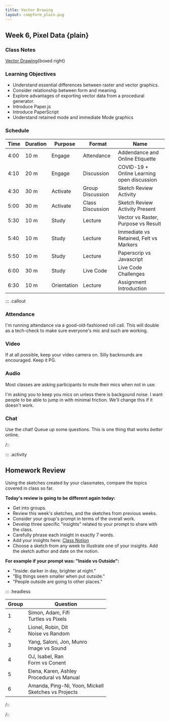 ```yaml
---
title: Vector Drawing
layout: compform_plain.pug
---
```


## Week 6, Pixel Data {plain}

### Class Notes

[Vector Drawing](../vectors){boxed right}

### Learning Objectives

- Understand essential differences between raster and vector graphics.
- Consider relationship between form and meaning.
- Explore advantages of exporting vector data from a procedural generator.
- Introduce Paper.js
- Introduce PaperScript
- Understand retained mode and immediate Mode graphics

### Schedule

| Time | Duration | Purpose     | Format           | Name                                       |
| ---- | -------- | ----------- | ---------------- | ------------------------------------------ |
| 4:00 | 10 m     | Engage      | Attendance       | Addendance and Online Etiquette            |
| 4:10 | 20 m     | Engage      | Discussion       | COVID-19 + Online Learning open discussion |
| 4:30 | 30 m     | Activate    | Group Discussion | Sketch Review Activity                     |
| 5:00 | 30 m     | Activate    | Class Discussion | Sketch Review Activity Present             |
| 5:30 | 10 m     | Study       | Lecture          | Vector vs Raster, Purpose vs Result        |
| 5:40 | 10 m     | Study       | Lecture          | Immediate vs Retained, Felt vs Markers     |
| 5:50 | 10 m     | Study       | Lecture          | Paperscrip vs Javascript                   |
| 6:00 | 30 m     | Study       | Live Code        | Live Code Challenges                       |
| 6:30 | 10 m     | Orientation | Lecture          | Assignment Introduction                    |

::: .callout

### Attendance

I'm running attendance via a good-old-fashioned roll call. This will double as a tech-check to make sure everyone's mic and such are working.

### Video

If at all possible, keep your video camera on. Silly backrounds are encouraged. Keep it PG.

### Audio

Most classes are asking participants to mute their mics when not in use.

I'm asking you to keep you mics on unless there is backgound noise. I want people to be able to jump in with minimal friction. We'll change this if it doesn't work.

### Chat

Use the chat! Queue up some questions. This is one thing that works _better_ online.

/::

::: .activity

## Homework Review

Using the sketches created by your classmates, compare the topics covered in class so far.

**Today's review is going to be different again today:**

- Get into groups.
- Review this week's sketches, and the sketches from previous weeks.
- Consider your group's prompt in terms of the overall work.
- Develop three specific "insights" related to your prompt to share with the class.
- Carefully phrase each insight in exactly 7 words.
- Add your insights here: [Class Notion](https://www.notion.so/Computational-Form-2020-24c18b32bb094547a76ea9daf3872475)
- Choose a sketch from any week to illustrate one of your insights. Add the sketch author and date on the notion.

**For example if your prompt was: "Inside vs Outside":**

- "Inside: darker in day, brighter at night."
- "Big things seem smaller when put outside."
- "People outside are going to other places."

::: .headless

| Group | Question                                                 |
| ----- | -------------------------------------------------------- |
| 1     | Simon, Adam, Fifi<br/> Turtles vs Pixels                 |
| 2     | Lionel, Robin, Dit<br/> Noise vs Random                  |
| 3     | Yang, Saloni, Jon, Munro<br/> Image vs Sound             |
| 4     | OJ, Isabel, Ran<br/> Form vs Conent                      |
| 5     | Elena, Karen, Ashley<br/> Procedural vs Manual           |
| 6     | Amanda, Ping-Ni, Yoon, Mickell<br/> Sketches vs Projects |

/::

/::

<style> 
    .headless thead {
        display: none;
    }
</style>

